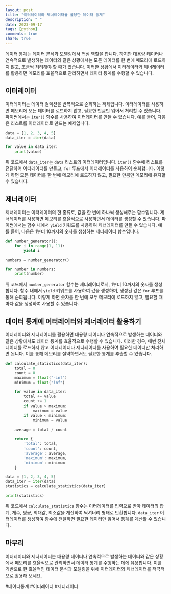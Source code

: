 ```yaml
---
layout: post
title: "이터레이터와 제너레이터를 활용한 데이터 통계"
description: " "
date: 2023-09-17
tags: [python]
comments: true
share: true
---
```


데이터 통계는 데이터 분석과 모델링에서 핵심 역할을 합니다. 하지만 대용량 데이터나 연속적으로 발생하는 데이터와 같은 상황에서는 모든 데이터를 한 번에 메모리에 로드하지 않고, 조금씩 처리해야 할 때가 있습니다. 이러한 상황에서 이터레이터와 제너레이터를 활용하면 메모리를 효율적으로 관리하면서 데이터 통계를 수행할 수 있습니다.

## 이터레이터

이터레이터는 데이터 컬렉션을 반복적으로 순회하는 객체입니다. 이터레이터를 사용하면 메모리에 모든 데이터를 로드하지 않고, 필요한 만큼만 읽어서 처리할 수 있습니다. 파이썬에서는 `iter()` 함수를 사용하여 이터레이터를 만들 수 있습니다. 예를 들어, 다음은 리스트를 이터레이터로 만드는 예제입니다.

```python
data = [1, 2, 3, 4, 5]
data_iter = iter(data)

for value in data_iter:
    print(value)
```

위 코드에서 `data_iter`는 `data` 리스트의 이터레이터입니다. `iter()` 함수에 리스트를 전달하여 이터레이터를 만들고, `for` 루프에서 이터레이터를 사용하여 순회합니다. 이렇게 하면 모든 데이터를 한 번에 메모리에 로드하지 않고, 필요한 만큼만 메모리에 유지할 수 있습니다.

## 제너레이터

제너레이터는 이터레이터의 한 종류로, 값을 한 번에 하나씩 생성해주는 함수입니다. 제너레이터를 사용하면 메모리를 효율적으로 사용하면서 데이터를 생성할 수 있습니다. 파이썬에서는 함수 내에서 `yield` 키워드를 사용하여 제너레이터를 만들 수 있습니다. 예를 들어, 다음은 1부터 10까지의 숫자를 생성하는 제너레이터 함수입니다.

```python
def number_generator():
    for i in range(1, 11):
        yield i

numbers = number_generator()

for number in numbers:
    print(number)
```

위 코드에서 `number_generator` 함수는 제너레이터로서, 1부터 10까지의 숫자를 생성합니다. 함수 내에서 `yield` 키워드를 사용하여 값을 생성하며, 생성된 값은 `for` 루프를 통해 순회됩니다. 이렇게 하면 숫자를 한 번에 모두 메모리에 로드하지 않고, 필요할 때마다 값을 생성하여 사용할 수 있습니다.

## 데이터 통계에 이터레이터와 제너레이터 활용하기

이터레이터와 제너레이터를 활용하면 대용량 데이터나 연속적으로 발생하는 데이터와 같은 상황에서도 데이터 통계를 효율적으로 수행할 수 있습니다. 이러한 경우, 매번 전체 데이터를 로드하지 않고 이터레이터나 제너레이터를 사용하여 필요한 데이터만 처리하면 됩니다. 이를 통해 메모리를 절약하면서도 필요한 통계를 추출할 수 있습니다.

```python
def calculate_statistics(data_iter):
    total = 0
    count = 0
    maximum = float("-inf")
    minimum = float("inf")

    for value in data_iter:
        total += value
        count += 1
        if value > maximum:
            maximum = value
        if value < minimum:
            minimum = value
    
    average = total / count

    return {
        'total': total,
        'count': count,
        'average': average,
        'maximum': maximum,
        'minimum': minimum
    }

data = [1, 2, 3, 4, 5]
data_iter = iter(data)
statistics = calculate_statistics(data_iter)

print(statistics)
```
 
위 코드에서 `calculate_statistics` 함수는 이터레이터를 입력으로 받아 데이터의 합계, 개수, 평균, 최대값, 최소값을 계산하여 딕셔너리 형태로 반환합니다. `data_iter` 이터레이터를 생성하여 함수에 전달하면 필요한 데이터만 읽어서 통계를 계산할 수 있습니다.

## 마무리

이터레이터와 제너레이터는 대용량 데이터나 연속적으로 발생하는 데이터와 같은 상황에서 메모리를 효율적으로 관리하면서 데이터 통계를 수행하는 데에 유용합니다. 이를 기반으로 한 효율적인 데이터 분석과 모델링을 위해 이터레이터와 제너레이터를 적극적으로 활용해 보세요.

#데이터통계 #이터레이터 #제너레이터
